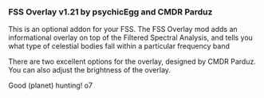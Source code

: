 ### FSS Overlay v1.21 by psychicEgg and CMDR Parduz

This is an optional addon for your FSS. The FSS Overlay mod adds an informational overlay on top of the Filtered Spectral Analysis, and tells you what type of celestial bodies fall within a particular frequency band

There are two excellent options for the overlay, designed by CMDR Parduz. You can also adjust the brightness of the overlay.

Good (planet) hunting! o7
